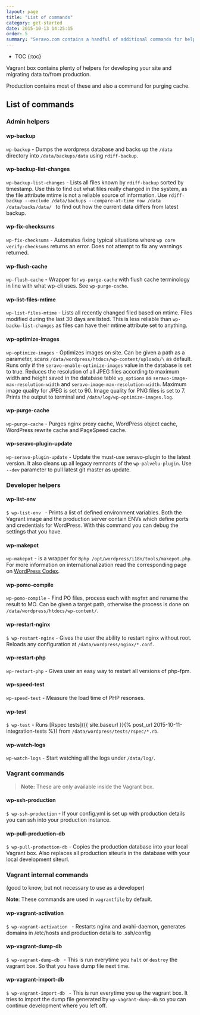 ```yaml
---
layout: page
title: "List of commands"
category: get-started
date: 2015-10-13 14:25:15
order: 5
summary: "Seravo.com contains a handful of additional commands for helping the admin and developer with basic tasks"
---
```


* TOC
{:toc}

Vagrant box contains plenty of helpers for developing your site and migrating data to/from production.

Production contains most of these and also a command for purging cache.

## List of commands

### Admin helpers
#### wp-backup
``` wp-backup ``` - Dumps the wordpress database and backs up the ``` /data ``` directory into ``` /data/backups/data ``` using ``` rdiff-backup ```.

#### wp-backup-list-changes
``` wp-backup-list-changes ``` - Lists all files known by ``` rdiff-backup ``` sorted by timestamp. Use this to find out what files really changed in the system, as the file attribute mtime is not a reliable source of information. Use ```rdiff-backup --exclude /data/backups --compare-at-time now /data /data/backs/data/ ``` to find out how the current data differs from latest backup.

#### wp-fix-checksums
``` wp-fix-checksums ``` - Automates fixing typical situations where ``` wp core verify-checksums ``` returns an error. Does not attempt to fix any warnings returned.

#### wp-flush-cache
``` wp-flush-cache ``` - Wrapper for ``` wp-purge-cache ``` with flush cache terminology in line with what wp-cli uses. See ```wp-purge-cache```.

#### wp-list-files-mtime
``` wp-list-files-mtime ``` - Lists all recently changed filed based on mtime. Files modified during the last 30 days are listed. This is less reliable than ``` wp-backu-list-changes ``` as files can have their mtime attribute set to anything.

#### wp-optimize-images
``` wp-optimize-images ``` - Optimizes images on site. Can be given a path as a parameter, scans ```/data/wordpress/htdocs/wp-content/uploads/\``` as default. Runs only if the ```seravo-enable-optimize-images``` value in the database is set to true. Reduces the resolution of all JPEG files according to maximum width and height saved in the database table ``` wp_options ``` as ``` seravo-image-max-resolution-width ``` and ``` seravo-image-max-resolution-width ```. Maximum image quality for JPEG is set to 90. Image quality for PNG files is set to 7. Prints the output to terminal and ```/data/log/wp-optimize-images.log```.

#### wp-purge-cache
``` wp-purge-cache ``` - Purges nginx proxy cache, WordPress object cache, WordPress rewrite cache and PageSpeed cache.

#### wp-seravo-plugin-update
``` wp-seravo-plugin-update ``` - Update the must-use seravo-plugin to the latest version. It also cleans up all legacy remnants of the ``` wp-palvelu-plugin ```. Use ```--dev``` parameter to pull latest git master as update.



### Developer helpers
#### wp-list-env
```$ wp-list-env ``` - Prints a list of defined environment variables. Both the Vagrant image and the production server contain ENVs which define ports and credentials for WordPress. With this command you can debug the settings that you have.

#### wp-makepot
``` wp-makepot ``` - is a wrapper for ```Bphp /opt/wordpress/i18n/tools/makepot.php```. For more information on internationalization read the corresponding page on [WordPress Codex](https://codex.wordpress.org/I18n_for_WordPress_Developers).

#### wp-pomo-compile
``` wp-pomo-compile ``` - Find PO files, process each with ```msgfmt``` and rename the result to MO. Can be given a target path, otherwise the process is done on ```/data/wordpress/htdocs/wp-content/```.

#### wp-restart-nginx
```$ wp-restart-nginx``` - Gives the user the ability to restart nginx without root. Reloads any configuration at  ```/data/wordpress/nginx/*.conf```.

#### wp-restart-php
``` wp-restart-php ``` - Gives user an easy way to restart all versions of php-fpm.

#### wp-speed-test
``` wp-speed-test ``` - Measure the load time of PHP resonses.

#### wp-test
`$ wp-test` - Runs [Rspec tests]({{ site.baseurl }}{% post_url 2015-10-11-integration-tests %}) from ```/data/wordpress/tests/rspec/*.rb```.

#### wp-watch-logs
``` wp-watch-logs ``` - Start watching all the logs under ``` /data/log/ ```.



### Vagrant commands
> **Note:** These are only available inside the Vagrant box.

#### wp-ssh-production
```$ wp-ssh-production``` - If your config.yml is set up with production details you can ssh into your production instance.

#### wp-pull-production-db
`$ wp-pull-production-db` - Copies the production database into your local Vagrant box. Also replaces all production siteurls in the database with your local development siteurl.

### Vagrant internal commands

(good to know, but not necessary to use as a developer)

<div class="bs-callout bs-callout-info">
  <strong>Note</strong>: These commands are used in <code>vagrantfile</code> by default.
</div>

#### wp-vagrant-activation
```$ wp-vagrant-activation ``` - Restarts nginx and avahi-daemon, generates domains in /etc/hosts and production details to .ssh/config

#### wp-vagrant-dump-db
```$ wp-vagrant-dump-db ``` - This is run everytime you `halt` or `destroy` the vagrant box. So that you have dump file next time.

#### wp-vagrant-import-db
```$ wp-vagrant-import-db ``` - This is run everytime you `up` the vagrant box. It tries to import the dump file generated by ```wp-vagrant-dump-db``` so you can continue development where you left off.


